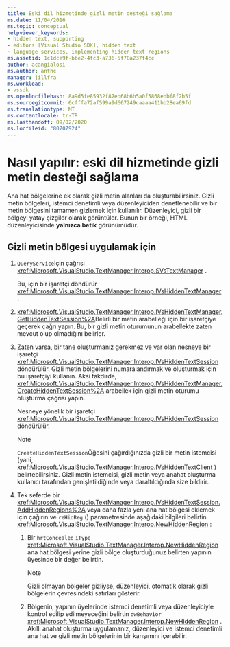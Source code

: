 ```yaml
---
title: Eski dil hizmetinde gizli metin desteği sağlama
ms.date: 11/04/2016
ms.topic: conceptual
helpviewer_keywords:
- hidden text, supporting
- editors [Visual Studio SDK], hidden text
- language services, implementing hidden text regions
ms.assetid: 1c1dce9f-bbe2-4fc3-a736-5f78a237f4cc
author: acangialosi
ms.author: anthc
manager: jillfra
ms.workload:
- vssdk
ms.openlocfilehash: 8a9d5fe85932f87eb68b6b5a0f5868ebbf8f2b5f
ms.sourcegitcommit: 6cfffa72af599a9d667249caaaa411bb28ea69fd
ms.translationtype: MT
ms.contentlocale: tr-TR
ms.lasthandoff: 09/02/2020
ms.locfileid: "80707924"
---
```

# <a name="how-to-provide-hidden-text-support-in-a-legacy-language-service"></a>Nasıl yapılır: eski dil hizmetinde gizli metin desteği sağlama
Ana hat bölgelerine ek olarak gizli metin alanları da oluşturabilirsiniz. Gizli metin bölgeleri, istemci denetimli veya düzenleyiciden denetlenebilir ve bir metin bölgesini tamamen gizlemek için kullanılır. Düzenleyici, gizli bir bölgeyi yatay çizgiler olarak görüntüler. Bunun bir örneği, HTML düzenleyicisinde **yalnızca betik** görünümüdür.

## <a name="to-implement-a-hidden-text-region"></a>Gizli metin bölgesi uygulamak için

1. `QueryService`İçin çağrısı <xref:Microsoft.VisualStudio.TextManager.Interop.SVsTextManager> .

     Bu, için bir işaretçi döndürür <xref:Microsoft.VisualStudio.TextManager.Interop.IVsHiddenTextManager> .

2. <xref:Microsoft.VisualStudio.TextManager.Interop.IVsHiddenTextManager.GetHiddenTextSession%2A>Belirli bir metin arabelleği için bir işaretçiye geçerek çağrı yapın. Bu, bir gizli metin oturumunun arabellekte zaten mevcut olup olmadığını belirler.

3. Zaten varsa, bir tane oluşturmanız gerekmez ve var olan nesneye bir işaretçi <xref:Microsoft.VisualStudio.TextManager.Interop.IVsHiddenTextSession> döndürülür. Gizli metin bölgelerini numaralandırmak ve oluşturmak için bu işaretçiyi kullanın. Aksi takdirde, <xref:Microsoft.VisualStudio.TextManager.Interop.IVsHiddenTextManager.CreateHiddenTextSession%2A> arabellek için gizli metin oturumu oluşturma çağrısı yapın.

     Nesneye yönelik bir işaretçi <xref:Microsoft.VisualStudio.TextManager.Interop.IVsHiddenTextSession> döndürülür.

    > [!NOTE]
    > `CreateHiddenTextSession`Öğesini çağırdığınızda gizli bir metin istemcisi (yani, <xref:Microsoft.VisualStudio.TextManager.Interop.IVsHiddenTextClient> ) belirtebilirsiniz. Gizli metin istemcisi, gizli metin veya anahat oluşturma kullanıcı tarafından genişletildiğinde veya daraltıldığında size bildirir.

4. Tek seferde bir <xref:Microsoft.VisualStudio.TextManager.Interop.IVsHiddenTextSession.AddHiddenRegions%2A> veya daha fazla yeni ana hat bölgesi eklemek için çağırın ve `reHidReg` () parametresinde aşağıdaki bilgileri belirtin <xref:Microsoft.VisualStudio.TextManager.Interop.NewHiddenRegion> :

    1. Bir `hrtConcealed` `iType` <xref:Microsoft.VisualStudio.TextManager.Interop.NewHiddenRegion> ana hat bölgesi yerine gizli bölge oluşturduğunuz belirten yapının üyesinde bir değer belirtin.

        > [!NOTE]
        > Gizli olmayan bölgeler gizliyse, düzenleyici, otomatik olarak gizli bölgelerin çevresindeki satırları gösterir.

    2. Bölgenin, yapının üyelerinde istemci denetimli veya düzenleyiciyle kontrol edilip edilmeyeceğini belirtin `dwBehavior` <xref:Microsoft.VisualStudio.TextManager.Interop.NewHiddenRegion> . Akıllı anahat oluşturma uygulamanız, düzenleyici ve istemci denetimli ana hat ve gizli metin bölgelerinin bir karışımını içerebilir.
